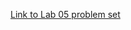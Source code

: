 [Link to Lab 05 problem set](https://docs.google.com/document/d/e/2PACX-1vRPBd8_SNbEp1YLmLbmR52ZbZhEcErtLgIzU6UtGpzKBfT2iWCMxZBJMh1_CLyHON0VUlsElFh544cg/pub)